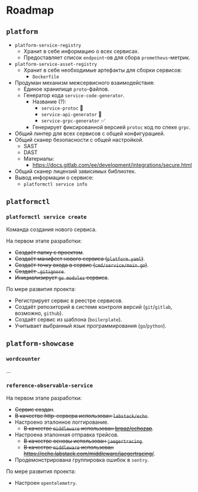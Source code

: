# Roadmap

## `platform`

* `platform-service-registry`
    * Хранит в себе информацию о всех сервисах.
    * Предоставляет список `endpoint`-ов для сбора `prometheus`-метрик.
* `platform-service-asset-registry`
    * Хранит в себе необходимые артефакты для сборки сервисов:
        * `Dockerfile`
* Продуман механизм межсервисного взаимодействия:
    * Единое хранилище `proto`-файлов.
    * Генератор кода `service-code-generator`.
        * Название (?):
            * `service-protoc` :thinking:
            * `service-api-generator` :thinking:
            * `service-grpc-generator` :white_check_mark:
        * Генерирует фиксированной версией `protoc` код по спеке `grpc`.
* Общий линтер для всех сервисов с общей конфигурацией.
* Общий сканер безопасности с общей настройкой.
    * SAST
    * DAST
    * Материалы:
        * https://docs.gitlab.com/ee/development/integrations/secure.html
* Общий сканер лицензий зависимых библиотек.
* Вывод информации о сервисе:
    * `platformctl service info`

## `platformctl`

### `platformctl service create`

Команда создания нового сервиса.

На первом этапе разработки:

* ~~Создаёт папку с проектом~~.
* ~~Создаёт манифест нового сервиса (`platform.yaml`)~~.
* ~~Создаёт точку входа в сервис (`cmd/service/main.go`)~~.
* ~~Создаёт `.gitignore`~~.
* ~~Инициализирует `go modules` сервиса~~.

По мере развития проекта:

* Регистрирует сервис в реестре сервисов.
* Создаёт репозиторий в системе контроля версий (`git`/`gitlab`,
  возможно, `github`).
* Создаёт сервис из шаблона (`boilerplate`).
* Учитывает выбранный язык программирования (`go`/`python`).

## `platform-showcase`

### `wordcounter`

...

### `reference-observable-service`

На первом этапе разработки:

* ~~Сервис создан~~.
* ~~В качестве http-сервера использован `labstack/echo`~~.
* Настроено эталонное логгирование.
    * ~~В качестве `middleware`
      использован [brpaz/echozap](https://github.com/brpaz/echozap)~~.
* Настроена эталонная отправка трейсов.
    * ~~В качестве основы использован `jaegertracing`~~.
    * ~~В качестве `middleware`
      использован https://echo.labstack.com/middleware/jaegertracing/~~.
* Продемонстрирована группировка ошибок в `sentry`.

По мере развития проекта:

* Настроен `opentelemetry`.
